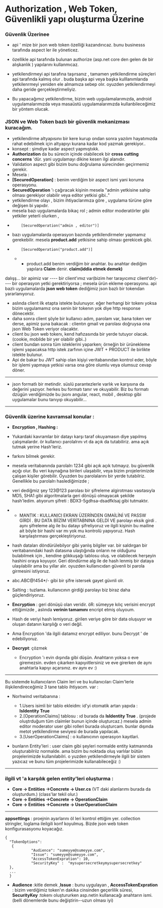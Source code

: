 # Authorization , Web Token, Güvenlikli yapı oluşturma Üzerine


### Güvenlik Üzerinee

- api ' mize bir json web token özelliği kazandırıcaz. bunu businesss tarafında aspect ler ile yöneticez.  

- özellikle api tarafında bulunan  authorize (asp.net core den gelen de bir alışkanlık ) yapılarını kullanmıcaz.
- yetkilendirmeyi api tarafına taşırsanız , tamamen yetkilendirme süreçleri api tarafında kalmış olur . buda başka api veya başka kulllanımlarıda yetkilenrmeyi yeniden ele almamıza sebep olır.  oyuzden yetkilendirmeyi daha geride gerçekleştirmeliyiz. 
- Bu yapacağımız yetkilendirme, bizim web uygulamalarımızda, android uygulamalarımızda veya masaüstü  uygulamalarımızda kullanbileceğimiz bir yöntem olucak.


### JSON ve Web Token bazlı bir güvenlik mekanizması kuracağım.
-  yetkilendirme altyapısınıı bir kere kurup ondan sonra yazılım hayatımızda rahat edebilmek için  altyapıyı kurana kadar kod yazmak gerekiyor..
- konsept : şimdiye kadar aspect yapmıştııkk.
-  **Authorization** da bu sürecin içinde olabilecek bir **cross cutting concerns** 'dür. yani uygulamayı dikine kesen ilgi alanıdır. 
- Validation aspect gibi bizim bunu doğrulama sürecinden geçirmemiz gerekir.
- Mesela :
- **[SecuredOperation]**  :  benim verdiğim bir aspect ismi yani koruma operasyonu.  
-  **SecuredOperation** 'ı çağıracak kişinin mesela "admin yetkisine sahip olması gerekiyor olabilir veya editor yetkisi gibi.."
- yetkilendirme olayı , bizim ihtiyaclarımıza göre , uygulama türüne göre değişen bi yapıdır. 
- mesela bazı uygulamalarda bikaç rol ; admin editor moderatörler gibi yetkiler yeterli olurken ,
-         [SecuredOperation("admin , editor")]
- bazı uygulamalarda operasyon bazında yetkilendirmeler yapmamız gerekebilir. mesela  **product.add** yetkisine sahip olması gerekicek gibi.
-         [SecuredOperation("product.add")]
	- - product.add benim verdiğim bir anahtar. bu anahtar dediğim yapılara **Claim** denir. **claim(iddia etmek demek)**

dalışş...
bir apimiz var  ---- bir client'ımız var(bizim her tarayıcımız client'dır)----
bir operasyon yetki gerektiriyorsa ;  mesela ürün ekleme operasyonu. api bazlı uygulamalarda **json web token** dediğimiz  json bazlı bir  tokendan yararlanıyoruz.
- aslında client ilk etapta istekte bulunuyor.  eğer herhangi bir tokenı yoksa bizim uygulamamız ona senin bir tokenın yok diye http response dönecektir.  
- daha sonra client şöyle bir kullanıcı adım, parolam var, bana token ver derse, apimiz şuna bakacak : clientın gmail ve parolası doğruysa ona json Web Token veriyor olacaktır.  
- client bu json web tokenı, kend hafızasında bir yerde tutuyor olacak. (cookie, mobilde bir yer olabilir gibi..)
- client bundan sonra tüm isteklerini yaparken; örneğin bir ürünekleme işlemi yapacaksa http istek zarfının içine JWT + PRODUCT ile birlikte istekte bulunur.
- Api de bakar bu JWT sahip olan kişiyi veritabanından kontrol eder, böyle bir işlemi yapmaya yetkisi varsa ona göre olumlu veya olumsuz cevap döner.
---
- json formatlı bir metindir. süslü parantezlerle varlık ve karşısına da değerini yazıyor. herkes bu formatı tanır ve okuyabilir. Biz bu formatı dzügün verdiğimizde  bu jsonı angular, react, mobil , desktop gibi uygulamalar bunu tanıyıp okuyabilir...

----
### Güvenlik üzerine kavramsal konular :
- **Encryption  ,  Hashing :** 
- Yukardaki kavramlar bir datayı karşı taraf okuyamasın diye yapılmış çalışmalardır. ör kullanıcı parolalrını vt da açık da tutabiliriz. ama açık tutmak yerine Hash'leriz.
- farkını bilmek gerekir.
- mesela veritabanında parolalrı 1234 gibi açık açık tutmayız. bu güvenlik açığı olur. Bu veri kaynağına birileri ulaşabilir, veya bizim projelerimizde çalışan kişiler görebilir. Oyuzden bu parolalarını bir yerde tutabilriz. Genellikle bu parolalrı haslediğimizde ;
- veri dediğmiz şey 123@123  parolası bir şifreleme algirotması vasıtasıyla  MD5, SHA1 gibi algoritmalarla geri dönüşü olmayacak şekilde hash'ledim.  atıyorum şifreti : BDX3-5gdhsa-dsadfklsaj gibi tutmaktır. 
- - MANTIK : KULLANICI EKRAN ÜZERİNDEN GMAİLİNİ  VE PASSW GİRDİ . BU DATA BİİZİM VERİTABNINA GELDİ VE parolayı eksik girdi . aynı şifreleme alg ile bu datayı şifreliyoruz ve ilgili kişinin bu mailine ait böyle bir hashi var mı yok mu kontrolü yapıyoruz. Hash karşılaştırması gerçekleştiriyoruz.
- hash dataları döndürülebilyor gibi yanlış  bilgiler var. bir saldırgan bir veritabanındaki hash datasına ulaştığında onların ne olduğunu bulabilmek için , kendine gökkuşağı tablosu oluş. ve olabilecek herşeyin hashini oraya koyuyor. Geri döndürme alg ile de  hash lenmiş bir dataya ulaşılabilir ama bu yıllar alır. oyuzden kullanıcıdan güvenli bi parola girmesini istiyoruz. 
- abc.ABC@!454*/-  gibi bir şifre istersek gayet güvnli olr.

- Salting : tuzlama. kullanıcının girdiği parolayı biz biraz daha güçlendiriyoruz.
- **Encryption** : geri dönüşü olan veridir.  öR: sümeyye kılıç verisini encrypt ettiğimizde , aslında **verinin tamamını** encript  etmiş oluyoum.
- Hash de veriyi hash lemiyoruz. girilen veriye göre bir data oluşuyor ve oluşan datanın karşılığı o veri değil. 
- Ama Encryption 'da ilgili datamız encrypt ediliyor. bunu Decrypt ' de edebiliyoruz. 
- **Decrypt**: çözmek
	- Encryption  'ı evin dışında gibi düşün. Anahtarın yoksa o eve giremezsin.  evden çıkarken kapıyıitlersiniz ve eve girerken de aynı anahtarla kapıyı açarsınız. ev aynı ev :)
----
Bu sistemde kullanıcıların Claim leri ve bu kullanıcıları Claim'lerle ilişkilendireceğimiz 3 tane tablo ihtiyacım. var :

- Norhwind veritabanına : 
	- 1.Users isimli bir tablo ekleidm: 	id'yi otomatik artan yapıda : **IsIdentity  True** 
	- 2.[OperationClaims] tablosu : ıd burada da **IsIdentity  True** . (projede oluştrduğum tüm claimler bunun içinde oluşturcaz.) mesela admin editor moderator user gibi rolleri burada oluşturcam. bunlar dışında metot yetkilendirme seviyesi de burada yapılacak.
	- 3.[UserOperationClaims] : o kullanıcının operasyon kayıtlari.

-  bunların Entity'leri : user claim gibi şeyleri normalde entity katmanında oluşturabilriiz normalde.  ama bizim bu noktada oluş varlılar bütün projelerimizde kullanılabilri. o yuzden yetkilendirmeyle ilgili bir sistem yazıcaz ve bunu tüm projelerimizde kullanabileceğiz :)

-----
###  ilgili vt 'a karşılık gelen entity'leri oluşturma :
- **Core -> Entiities ->Concrete  ->   User.cs**  (VT daki alanlarımı burada da oluşturdum.) (class'lar tekil olur.)
-  **Core -> Entiities ->Concrete  -> OperationClaim**
- **Core -> Entiities ->Concrete  ->   UserOperationClaim**

-----
**appsettings** : proejnin ayarlarını öl leri kontrol ettiğim yer. collection stringler, loglama ileilgili konf koyulmuş. Bizde  json web token konfigurasasyonu koyacağız.

    {
      "TokenOptions":
       {
    		    "Audience": "sumeyye@sumeyye.com",
    		    "Issue": "sumeyye@sumeyye.com",
    		    "AccessTokenExpration": 10,
    		    "SecurityKey" :  "mysupersecretkeymysupersecretkey"
      },
      ...
      }

 -  **Audience**  :kitle demek ,**Issue** : bunu uygulayan , **AccessTokenExpration** : bizim verdiğimiz token'ın dakika cinsinden geçerlilik süresi, **SecurityKey** :tokenı oluştururken asp.netin kullanacağı anahtarın ismi.(belli dönemlerde bunu değiştirin--uzun olması iyi)
